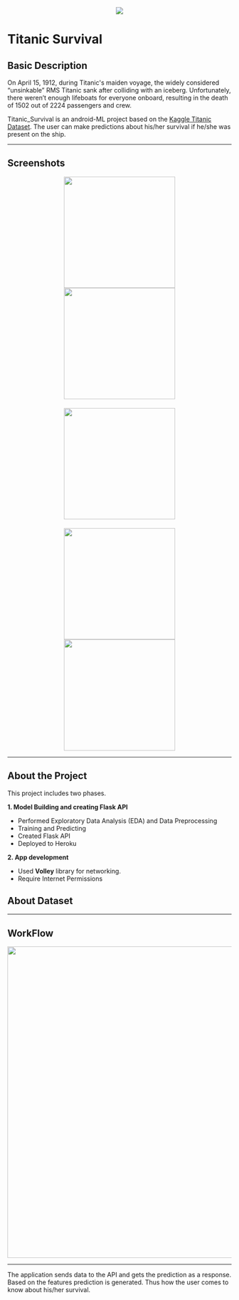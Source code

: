 
<p align="center">
  <img src="https://github.com/AbhishekKandalkar123/Titanic_Survival/blob/master/Img/Title..png" />
</p>

# Titanic Survival

## Basic Description
   On April 15, 1912, during Titanic's maiden voyage, the widely considered “unsinkable” RMS Titanic sank after colliding with an iceberg. Unfortunately, there weren’t enough lifeboats for everyone onboard, resulting in the death of 1502 out of 2224 passengers and crew.

Titanic_Survival is an android-ML project based on the [Kaggle Titanic Dataset](https://www.kaggle.com/c/titanic/data). The user can make predictions about his/her survival if he/she was present on the ship.


--------------------------------------------------------------------------------------------------------------------------------------------------------------------------------


## Screenshots
<p align="center">
 <img src="https://github.com/AbhishekKandalkar123/Titanic_Survival/blob/master/Img/Screenshot%20(30).png"  hspace=30 width="250"><img src="https://github.com/AbhishekKandalkar123/Titanic_Survival/blob/master/Img/Screenshot%20(31).png"  hspace=30 width="250"><img src="https://github.com/AbhishekKandalkar123/Titanic_Survival/blob/master/Img/Screenshot%20(32).png"  hspace=30 vspace=20 width="250"><img src="https://github.com/AbhishekKandalkar123/Titanic_Survival/blob/master/Img/Screenshot%20(33).png"  hspace=30 width="250"><img src="https://github.com/AbhishekKandalkar123/Titanic_Survival/blob/master/Img/Screenshot%20(34).png"  hspace=30 width="250">
</p>

--------------------------------------------------------------------------------------------------------------------------------------------------------------------------------


## About the Project
This project includes two phases.

**1. Model Building and creating Flask API**
   - Performed Exploratory Data Analysis (EDA) and Data Preprocessing
   - Training and Predicting 
   - Created Flask API 
   - Deployed to Heroku 

**2. App development**
   - Used **Volley** library for networking.
   - Require Internet Permissions 

## About Dataset
  
--------------------------------------------------------------------------------------------------------------------------------------------------------------------------------
## WorkFlow
<p align="center">
<img src="https://github.com/AbhishekKandalkar123/Titanic_Survival/blob/master/Img/WorkFlow.png" width="700"/>
</p> 

--------------------------------------------------------------------------------------------------------------------------------------------------------------------------------

The application sends data to the API and gets the prediction as a response. Based on the features prediction is generated. Thus how the user comes to know about his/her survival.

